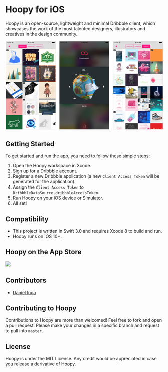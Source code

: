 # Hoopy for iOS
Hoopy is an open-source, lightweight and minimal Dribbble client, 
which showcases the work of the most talented designers, illustrators and creatives in the design community.

![Screenshot](Screenshots/HoopyScreenshot.png)

## Getting Started

To get started and run the app, you need to follow these simple steps:

1. Open the Hoopy workspace in Xcode.
2. Sign up for a Dribbble account.
3. Register a new Dribbble application (a new `Client Access Token` will be generated for the application).
4. Assign the `Client Access Token` to `DribbbleDataSource.dribbbleAccessToken`.
5. Run Hoopy on your iOS device or Simulator.
6. All set!

## Compatibility

* This project is written in Swift 3.0 and requires Xcode 8 to build and run.
* Hoopy runs on iOS 10+.

## Hoopy on the App Store

<a href="https://itunes.apple.com/us/app/hoopy/id1148773237"><img src="http://i.imgur.com/DMdnDYq.png" height="50"></a>

## Contributors

* [Daniel Inoa](https://twitter.com/danielinoa_)

## Contributing to Hoopy

Contributions to Hoopy are more than welcomed! Feel free to fork and open a pull request. 
Please make your changes in a specific branch and request to pull into `master`.

## License

Hoopy is under the MIT License.
Any credit would be appreciated in case you release a derivative of Hoopy.

